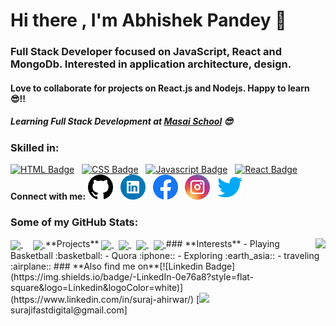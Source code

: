 # Hi there , I'm Abhishek Pandey :wave:
### Full Stack Developer focused on JavaScript, React and MongoDb. Interested in application architecture, design.
#### Love to collaborate for projects on React.js and Nodejs. Happy to learn :sunglasses:!!
##### Learning Full Stack Development at [Masai School](masaischool.com) :sunglasses:
### **Skilled in:**
[![HTML Badge](https://img.shields.io/badge/HTML-orange?style=for-the-badge&labelColor=black&logo=html5&logoColor=orange)](#)  &nbsp; [![CSS Badge](https://img.shields.io/badge/CSS-blue?style=for-the-badge&labelColor=black&logo=css3&logoColor=blue)](#) &nbsp; [![Javascript Badge](https://img.shields.io/badge/-Javascript-F0DB4F?style=for-the-badge&labelColor=black&logo=javascript&logoColor=F0DB4F)](#)  &nbsp; [![React Badge](https://img.shields.io/badge/-React-61DBFB?style=for-the-badge&labelColor=black&logo=react&logoColor=61DBFB)](#)
**Connect with me:**
[<img src='https://raw.githubusercontent.com/surajahirwar/Suraj_Ahirwar/main/github.png' alt='github' height='40'>](https://github.com/abhi72181)  &nbsp; [<img src='https://raw.githubusercontent.com/surajahirwar/Suraj_Ahirwar/main/linkedin.png' alt='linkedin' height='40'>](https://www.linkedin.com/in/abhishek-rishikant-pandey/)  &nbsp; [<img src='https://raw.githubusercontent.com/surajahirwar/Suraj_Ahirwar/main/facebook-logo-2019.png' alt='facebook' height='40'>](https://www.facebook.com/profile.php?id=100002983253911)  &nbsp; [<img src='https://raw.githubusercontent.com/surajahirwar/Suraj_Ahirwar/main/instagram.png' alt='instagram' height='40'>](https://www.instagram.com/abhi_hits/)  &nbsp; [<img src='https://github.com/surajahirwar/Suraj_Ahirwar/blob/main/twitter.png?raw=true' alt='twitter' height='40'>](https://twitter.com/AbhiPan27650013)
### **Some of my GitHub Stats:**
<a href="#">
  <img class="left" align="center" src="https://github-readme-stats.vercel.app/api?username=surajahirwar&show_icons=true&theme=radical" />
</a> &nbsp
<a  href="#">
  <img align="right" src="https://github-readme-stats.vercel.app/api/top-langs/?username=surajahirwar&show_icons=true&theme=radical" />
</a> &nbsp
<a href="#">
  <img align="center" src="https://activity-graph.herokuapp.com/graph?username=surajahirwar&theme=rogue" height="400" />
</a>
**Projects**
<a href="https://github.com/Tushar504/Fw-15-Buywow-unit3-project">
  <img align="center" src="https://github-readme-stats.vercel.app/api/pin/?username=Tushar504&repo=Fw-15-Buywow-unit3-project" />
</a> &nbsp;
<a href="https://github.com/surajahirwar/Bobbi-brown-clone-frontend">
  <img align="center" src="https://github-readme-stats.vercel.app/api/pin/?username=surajahirwar&repo=Bobbi-brown-clone-frontend" />
</a> &nbsp;
<a href="https://github.com/surajahirwar/shoppingweb">
  <img align="center" src="https://github-readme-stats.vercel.app/api/pin/?username=surajahirwar&repo=shoppingweb" />
</a>   &nbsp; <a href="https://github.com/surajahirwar/LibreTranslate">
  <img align="center" src="https://github-readme-stats.vercel.app/api/pin/?username=surajahirwar&repo=LibreTranslate" />
</a>
### **Interests**
- Playing Basketball :basketball:
- Quora :iphone::
- Exploring :earth_asia::
- traveling :airplane::
### **Also find me on**[![Linkedin Badge](https://img.shields.io/badge/-LinkedIn-0e76a8?style=flat-square&logo=Linkedin&logoColor=white)](https://www.linkedin.com/in/suraj-ahirwar/) [<img src="https://icon-library.com/images/small-email-icon/small-email-icon-11.jpg" width="25px">surajifastdigital@gmail.com]
<!--
**surajahirwar/surajahirwar** is a :sparkles: _special_ :sparkles: repository because its `README.md` (this file) appears on your GitHub profile.
Here are some ideas to get you started:
- :telescope: I’m currently working on ...
- :seedling: I’m currently learning ...
- :dancers: I’m looking to collaborate on ...
- :thinking_face: I’m looking for help with ...
- :speech_balloon: Ask me about ...
- :mailbox: How to reach me: ...
- :smile: Pronouns: ...
- :zap: Fun fact: ...
-->

